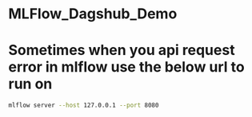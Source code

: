 # MLFlow_Dagshub_Demo

# Sometimes when you api request error in mlflow use the below url to run on

```bash
mlflow server --host 127.0.0.1 --port 8080
```
